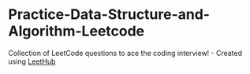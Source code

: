 # Practice-Data-Structure-and-Algorithm-Leetcode
Collection of LeetCode questions to ace the coding interview! - Created using [LeetHub](https://github.com/QasimWani/LeetHub)
